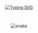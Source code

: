 <div align="center">

[![Typing SVG](https://readme-typing-svg.demolab.com?font=Fira+Code&size=28&pause=1000&color=F7F7F7&center=true&vCenter=true&width=800&lines=MOHAMMED+ZIYAAD)](https://git.io/typing-svg)

</div>

  <br>
  <p align="center">
  <img src="https://github.com/ziadmohmd/ziadmohmd/raw/output/github-contribution-grid-snake.svg" alt="snake"></center>
</p>
